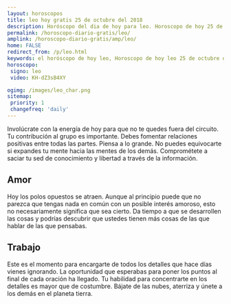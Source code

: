 ```yaml
---
layout: horoscopos
title: leo hoy gratis 25 de octubre del 2018 
description: Horóscopo del dia de hoy para leo. Horoscopo de hoy 25 de octubre del 2018. Las predicciones de amor, trabajo, vida personal gratis.
permalink: /horoscopo-diario-gratis/leo/
amplink: /horoscopo-diario-gratis/amp/leo/
home: FALSE
redirect_from: /p/leo.html
keywords: el horóscopo de hoy leo, Horoscopo de hoy leo 25 de octubre del 2018,horóscopo del día,horoscopo del dia de hoy,horoscopo de hoy,horoscopo de hoy leo,leo hoy,signos zodiacales,horóscopo de hoy,horoscopos de hoy,horoscopo leo hoy,horoscopo de leo de hoy,horóscopo de hoy leo,horoscopos,leo de hoy,los horoscopos de hoy,leo de hoy,leo 25 de octubre del 2018,signos zodiacales 2018, el horoscopo de hoy
horoscopo:
 signo: leo
 video: KH-dZ3sB4XY

ogimg: /images/leo_char.png
sitemap:
 priority: 1
 changefreq: 'daily'
---
```



Involúcrate con la energía de hoy para que no te quedes fuera del circuito. Tu contribución al grupo es importante. Debes fomentar relaciones positivas entre todas las partes. Piensa a lo grande. No puedes equivocarte si expandes tu mente hacia las mentes de los demás. Comprométete a saciar tu sed de conocimiento y libertad a través de la información.

## Amor

Hoy los polos opuestos se atraen. Aunque al principio puede que no parezca que tengas nada en común con un posible interés amoroso, esto no necesariamente significa que sea cierto. Da tiempo a que se desarrollen las cosas y podrías descubrir que ustedes tienen más cosas de las que hablar de las que pensabas.

## Trabajo

Este es el momento para encargarte de todos los detalles que hace días vienes ignorando. La oportunidad que esperabas para poner los puntos al final de cada oración ha llegado. Tu habilidad para concentrarte en los detalles es mayor que de costumbre. Bájate de las nubes, aterriza y únete a los demás en el planeta tierra.